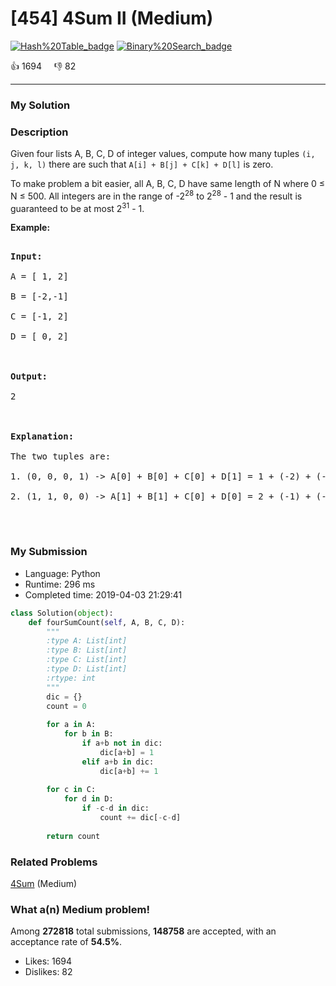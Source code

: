 # [454] 4Sum II (Medium)

[![Hash%20Table_badge](https://img.shields.io/badge/topic-Hash%20Table-green.svg)](https://leetcode.com/problems/4sum-ii/)  [![Binary%20Search_badge](https://img.shields.io/badge/topic-Binary%20Search-green.svg)](https://leetcode.com/problems/4sum-ii/) 

:+1: 1694 &nbsp; &nbsp; :thumbsdown: 82

---

### My Solution


### Description
<p>Given four lists A, B, C, D of integer values, compute how many tuples <code>(i, j, k, l)</code> there are such that <code>A[i] + B[j] + C[k] + D[l]</code> is zero.</p>

<p>To make problem a bit easier, all A, B, C, D have same length of N where 0 &le; N &le; 500. All integers are in the range of -2<sup>28</sup> to 2<sup>28</sup> - 1 and the result is guaranteed to be at most 2<sup>31</sup> - 1.</p>

<p><b>Example:</b></p>

<pre>
<b>Input:</b>
A = [ 1, 2]
B = [-2,-1]
C = [-1, 2]
D = [ 0, 2]

<b>Output:</b>
2

<b>Explanation:</b>
The two tuples are:
1. (0, 0, 0, 1) -&gt; A[0] + B[0] + C[0] + D[1] = 1 + (-2) + (-1) + 2 = 0
2. (1, 1, 0, 0) -&gt; A[1] + B[1] + C[0] + D[0] = 2 + (-1) + (-1) + 0 = 0
</pre>

<p>&nbsp;</p>



### My Submission

- Language: Python
- Runtime: 296 ms
- Completed time: 2019-04-03 21:29:41

```Python
class Solution(object):
    def fourSumCount(self, A, B, C, D):
        """
        :type A: List[int]
        :type B: List[int]
        :type C: List[int]
        :type D: List[int]
        :rtype: int
        """
        dic = {}
        count = 0
        
        for a in A:
            for b in B:
                if a+b not in dic:
                    dic[a+b] = 1
                elif a+b in dic:
                    dic[a+b] += 1
        
        for c in C:
            for d in D:
                if -c-d in dic:
                    count += dic[-c-d]
        
        return count
```


### Related Problems
[4Sum](https://leetcode.com/problems/4sum/) (Medium) <br>



### What a(n) Medium problem!
Among **272818** total submissions, **148758** are accepted, with an acceptance rate of **54.5%**. <br>

- Likes: 1694
- Dislikes: 82

